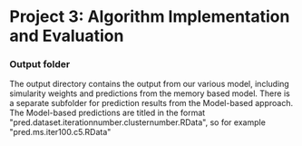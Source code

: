 # Project 3: Algorithm Implementation and Evaluation
### Output folder

The output directory contains the output from our various model, including simularity weights and predictions from the memory based model. There is a separate subfolder for prediction results from the Model-based approach.  The Model-based predictions are titled in the format "pred.dataset.iterationnumber.clusternumber.RData", so for example "pred.ms.iter100.c5.RData"